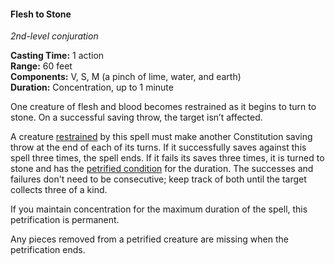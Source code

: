 #### Flesh to Stone
<!-- markdownlint-disable link-image-reference-definitions -->
[_metadata_:spell_name]:- "Flesh to Stone"
[_metadata_:spell_level]:- "2"
[_metadata_:spell_school]:- "conjuration"
[_metadata_:ritual]:- "false"
[_metadata_:casting_time_amount]:- "1"
[_metadata_:casting_time_unit]:- "action"
[_metadata_:range]:- "60 feet"
[_metadata_:target]:- "One creature of flesh and blood"
[_metadata_:components_verbal]:- "true"
[_metadata_:components_somatic]:- "true"
[_metadata_:components_material]:- "true"
[_metadata_:components_material_description]:- "a pinch of lime, water, and earth"
[_metadata_:duration]:- "1 minute"
[_metadata_:concentration]:- "true"
[_metadata_:saving_throw]:- "Constitution"
[_metadata_:saving_throw_success]:- "avoids_effect,special"
[_metadata_:compared_to_wotc_srd_5.1]:- "mechanics_same_wording_different"
[_metadata_:compared_to_a5e_srd]:- "mechanics_different_wording_different"
<!-- markdownlint-disable-next-line no-emphasis-as-heading -->
_2nd-level conjuration_

**Casting Time:** 1 action \
**Range:** 60 feet \
**Components:** V, S, M (a pinch of lime, water, and earth) \
**Duration:** Concentration, up to 1 minute

One creature of flesh and blood becomes restrained as it begins to turn to stone.
On a successful saving throw, the target isn’t affected.

A creature [restrained](#Conditions_restrained) by this spell must make another Constitution saving throw at the end of each of its turns.
If it successfully saves against this spell three times, the spell ends.
If it fails its saves three times, it is turned to stone and has the [petrified condition](#Conditions_petrified) for the duration.
The successes and failures don't need to be consecutive; keep track of both until the target collects three of a kind.

If you maintain concentration for the maximum duration of the spell, this petrification is permanent.

Any pieces removed from a petrified creature are missing when the petrification ends.
